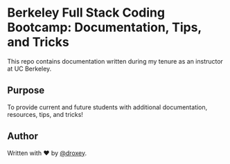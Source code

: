# Berkeley Full Stack Coding Bootcamp: Documentation, Tips, and Tricks
This repo contains documentation written during my tenure as an instructor at UC Berkeley. 

## Purpose 
To provide current and future students with additional documentation, resources, tips, and tricks!

## Author
Written with &hearts; by [@droxey](https://github.com/droxey).
